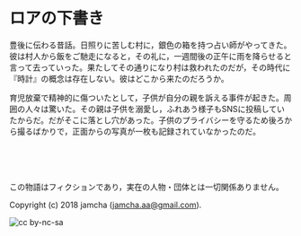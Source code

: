 

# ロアの下書き

豊後に伝わる昔話。日照りに苦しむ村に，銀色の箱を持つ占い師がやってきた。彼は村人から飯をご馳走になると，その礼に，一週間後の正午に雨を降らせると言って去っていった。果たしてその通りになり村は救われたのだが，その時代に『時計』の概念は存在しない。彼はどこから来たのだろうか。  

育児放棄で精神的に傷ついたとして，子供が自分の親を訴える事件が起きた。周囲の人々は驚いた。その親は子供を溺愛し，ふれあう様子もSNSに投稿していたからだ。だがそこに落とし穴があった。子供のプライバシーを守るため後ろから撮るばかりで，正面からの写真が一枚も記録されていなかったのだ。  

<br>  
<br>  

<br>  

この物語はフィクションであり，実在の人物・団体とは一切関係ありません。  

Copyright (c) 2018 jamcha (jamcha.aa@gmail.com).  

![cc by-nc-sa](https://i.creativecommons.org/l/by-nc-sa/4.0/88x31.png)  

